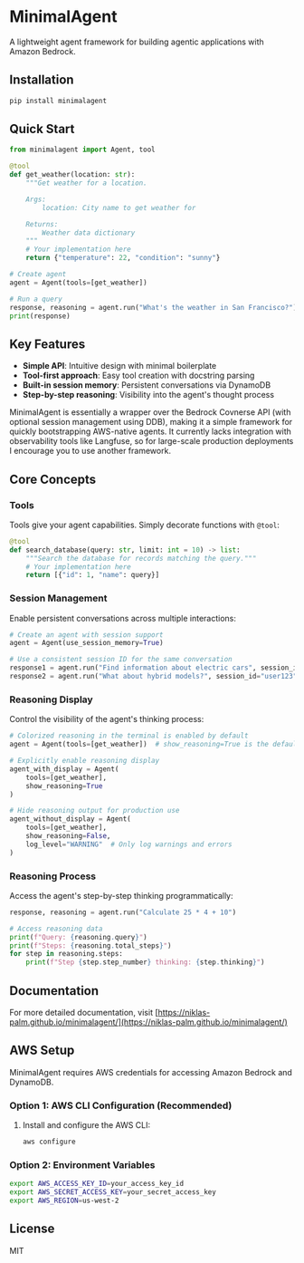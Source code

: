 # MinimalAgent

A lightweight agent framework for building agentic applications with Amazon Bedrock.

## Installation

```bash
pip install minimalagent
```

## Quick Start

```python
from minimalagent import Agent, tool

@tool
def get_weather(location: str):
    """Get weather for a location.

    Args:
        location: City name to get weather for

    Returns:
        Weather data dictionary
    """
    # Your implementation here
    return {"temperature": 22, "condition": "sunny"}

# Create agent
agent = Agent(tools=[get_weather])

# Run a query
response, reasoning = agent.run("What's the weather in San Francisco?")
print(response)
```

## Key Features

- **Simple API**: Intuitive design with minimal boilerplate
- **Tool-first approach**: Easy tool creation with docstring parsing
- **Built-in session memory**: Persistent conversations via DynamoDB
- **Step-by-step reasoning**: Visibility into the agent's thought process

MinimalAgent is essentially a wrapper over the Bedrock Covnerse API (with optional session management using DDB), making it a simple framework for quickly bootstrapping AWS-native agents. It currently lacks integration with observability tools like Langfuse, so for large-scale production deployments I encourage you to use another framework.

## Core Concepts

### Tools

Tools give your agent capabilities. Simply decorate functions with `@tool`:

```python
@tool
def search_database(query: str, limit: int = 10) -> list:
    """Search the database for records matching the query."""
    # Your implementation here
    return [{"id": 1, "name": query}]
```

### Session Management

Enable persistent conversations across multiple interactions:

```python
# Create an agent with session support
agent = Agent(use_session_memory=True)

# Use a consistent session ID for the same conversation
response1 = agent.run("Find information about electric cars", session_id="user123")
response2 = agent.run("What about hybrid models?", session_id="user123")  # Remembers context
```

### Reasoning Display

Control the visibility of the agent's thinking process:

```python
# Colorized reasoning in the terminal is enabled by default
agent = Agent(tools=[get_weather])  # show_reasoning=True is the default

# Explicitly enable reasoning display
agent_with_display = Agent(
    tools=[get_weather],
    show_reasoning=True
)

# Hide reasoning output for production use
agent_without_display = Agent(
    tools=[get_weather],
    show_reasoning=False,
    log_level="WARNING"  # Only log warnings and errors
)
```

### Reasoning Process

Access the agent's step-by-step thinking programmatically:

```python
response, reasoning = agent.run("Calculate 25 * 4 + 10")

# Access reasoning data
print(f"Query: {reasoning.query}")
print(f"Steps: {reasoning.total_steps}")
for step in reasoning.steps:
    print(f"Step {step.step_number} thinking: {step.thinking}")
```

## Documentation

For more detailed documentation, visit [https://niklas-palm.github.io/minimalagent/](https://niklas-palm.github.io/minimalagent/)

## AWS Setup

MinimalAgent requires AWS credentials for accessing Amazon Bedrock and DynamoDB.

### Option 1: AWS CLI Configuration (Recommended)

1. Install and configure the AWS CLI:
   ```bash
   aws configure
   ```

### Option 2: Environment Variables

```bash
export AWS_ACCESS_KEY_ID=your_access_key_id
export AWS_SECRET_ACCESS_KEY=your_secret_access_key
export AWS_REGION=us-west-2
```

## License

MIT
